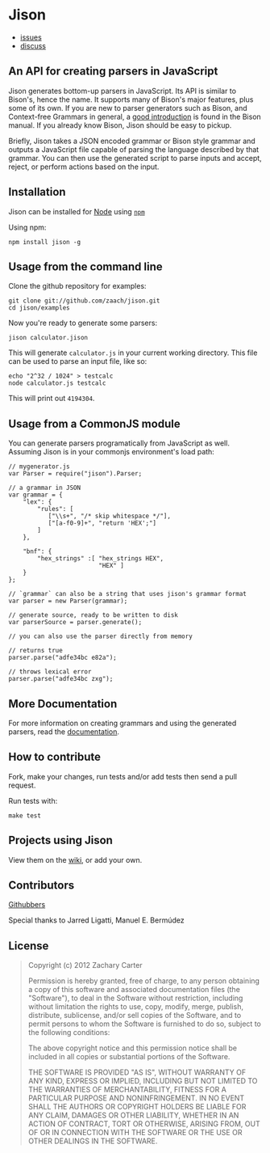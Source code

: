 Jison
=====
* [issues](http://github.com/zaach/jison/issues)
* [discuss](mailto:jison@librelist.com)

An API for creating parsers in JavaScript
-----------------------------------------

Jison generates bottom-up parsers in JavaScript. Its API is similar to Bison's, hence the name. It supports many of Bison's major features, plus some of its own. If you are new to parser generators such as Bison, and Context-free Grammars in general, a [good introduction][1] is found in the Bison manual. If you already know Bison, Jison should be easy to pickup.

Briefly, Jison takes a JSON encoded grammar or Bison style grammar and outputs a JavaScript file capable of parsing the language described by that grammar. You can then use the generated script to parse inputs and accept, reject, or perform actions based on the input.

Installation
------------
Jison can be installed for [Node](http://nodejs.org) using [`npm`](http://github.com/isaacs/npm/)

Using npm:

    npm install jison -g

Usage from the command line
-----------------------

Clone the github repository for examples:

    git clone git://github.com/zaach/jison.git
    cd jison/examples

Now you're ready to generate some parsers:

    jison calculator.jison

This will generate `calculator.js` in your current working directory. This file can be used to parse an input file, like so:

    echo "2^32 / 1024" > testcalc
    node calculator.js testcalc

This will print out `4194304`.

Usage from a CommonJS module
--------------------------

You can generate parsers programatically from JavaScript as well. Assuming Jison is in your commonjs environment's load path:

    // mygenerator.js
    var Parser = require("jison").Parser;
    
    // a grammar in JSON
    var grammar = {
        "lex": {
            "rules": [
               ["\\s+", "/* skip whitespace */"],
               ["[a-f0-9]+", "return 'HEX';"]
            ]
        },
    
        "bnf": {
            "hex_strings" :[ "hex_strings HEX",
                             "HEX" ]
        }
    };
    
    // `grammar` can also be a string that uses jison's grammar format
    var parser = new Parser(grammar);
    
    // generate source, ready to be written to disk
    var parserSource = parser.generate();
    
    // you can also use the parser directly from memory
    
    // returns true
    parser.parse("adfe34bc e82a");
    
    // throws lexical error
    parser.parse("adfe34bc zxg");


More Documentation
------------------
For more information on creating grammars and using the generated parsers, read the [documentation](http://jison.org/docs).

How to contribute
-----------------
Fork, make your changes, run tests and/or add tests then send a pull request.

Run tests with:

    make test

Projects using Jison
------------------

View them on the [wiki](https://github.com/zaach/jison/wiki/ProjectsUsingJison), or add your own.


Contributors
------------
[Githubbers](http://github.com/zaach/jison/contributors)

Special thanks to Jarred Ligatti, Manuel E. Bermúdez 

License
-------

> Copyright (c) 2012 Zachary Carter
> 
>  Permission is hereby granted, free of
> charge, to any person  obtaining a
> copy of this software and associated
> documentation  files (the "Software"),
> to deal in the Software without 
> restriction, including without
> limitation the rights to use,  copy,
> modify, merge, publish, distribute,
> sublicense, and/or sell  copies of the
> Software, and to permit persons to
> whom the  Software is furnished to do
> so, subject to the following 
> conditions:
> 
>  The above copyright notice and this
> permission notice shall be  included
> in all copies or substantial portions
> of the Software.
> 
>  THE SOFTWARE IS PROVIDED "AS IS",
> WITHOUT WARRANTY OF ANY KIND,  EXPRESS
> OR IMPLIED, INCLUDING BUT NOT LIMITED
> TO THE WARRANTIES  OF MERCHANTABILITY,
> FITNESS FOR A PARTICULAR PURPOSE AND 
> NONINFRINGEMENT. IN NO EVENT SHALL THE
> AUTHORS OR COPYRIGHT  HOLDERS BE
> LIABLE FOR ANY CLAIM, DAMAGES OR OTHER
> LIABILITY,  WHETHER IN AN ACTION OF
> CONTRACT, TORT OR OTHERWISE, ARISING 
> FROM, OUT OF OR IN CONNECTION WITH THE
> SOFTWARE OR THE USE OR  OTHER DEALINGS
> IN THE SOFTWARE.


  [1]: http://dinosaur.compilertools.net/bison/bison_4.html

